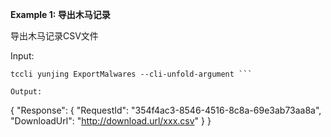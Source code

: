 **Example 1: 导出木马记录**

导出木马记录CSV文件

Input: 

```
tccli yunjing ExportMalwares --cli-unfold-argument ```

Output: 
```
{
    "Response": {
        "RequestId": "354f4ac3-8546-4516-8c8a-69e3ab73aa8a",
        "DownloadUrl": "http://download.url/xxx.csv"
    }
}
```

